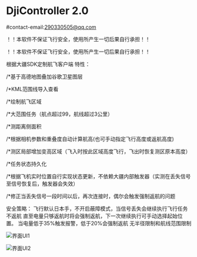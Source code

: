 # DjiController 2.0

#contact-email:290330505@qq.com

！！本软件不保证飞行安全，使用所产生一切后果自行承担！！

！！本软件不保证飞行安全，使用所产生一切后果自行承担！！

根据大疆SDK定制航飞客户端
特性：


/*基于高德地图叠加谷歌卫星图层

/*KML范围线导入查看

/*绘制航飞区域

/*大范围任务（航点超过99，航线超过3公里）

/*测距离侧面积

/*根据相机参数和重叠度自动计算航高(也可手动指定飞行高度或返航高度)

/*测区局部增加变高区域（飞入时按此区域高度飞行，飞出时恢复测区原本高度）

/*任务状态持久化

/*根据飞机实时位置自行实现状态更新，不依赖大疆内部触发器（实测在丢失信号至信号恢复后，触发器会失效）

/*修正当丢失信号一段时间以后，再次连接时，偶尔会触发强制返航的问题

安全策略：
飞行默认日本手，不开启蔽障模式，当信号丢失会继续执行飞行任务不返航
直至电量只够返航时将会强制返航，下一次继续执行可手动选择起始位置。 
当电量低于35%触发报警，低于20%会强制返航
无半径限制和航线范围限制

![界面UI1](https://github.com/luoyuzhao/DjiController/blob/master/Screenshot_01.png)

![界面UI2](https://github.com/luoyuzhao/DjiController/blob/master/Screenshot_02.png)

